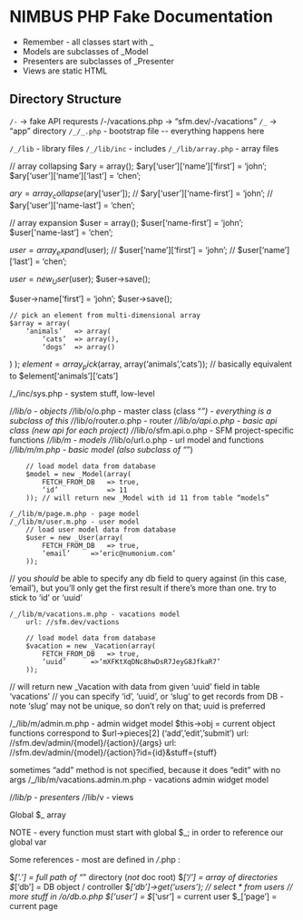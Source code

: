 # NIMBUS PHP Fake Documentation

* Remember - all classes start with _
* Models are subclasses of _Model
* Presenters are subclasses of _Presenter
* Views are static HTML

## Directory Structure 

`/-` -> fake API requrests
	/-/vacations.php -> “sfm.dev/-/vacations”
`/_` -> “app” directory
`/_/_.php` - bootstrap file
	-- everything happens here

`/_/lib` - library files
`/_/lib/inc` - includes
`/_/lib/array.php` - array files

// array collapsing
$ary = array();
$ary[‘user’][‘name’][‘first’] = ‘john’;
$ary[‘user’][‘name’][‘last’] = ‘chen’;

$ary = array_collapse($ary[‘user’]);
// $ary[‘user’][‘name-first’] = ‘john’;
// $ary[‘user’]['name-last’] = ‘chen’;

// array expansion
$user = array();
$user[‘name-first’] = ‘john’;
$user['name-last’] = ‘chen’;

$user = array_expand($user);
// $user[‘name’][‘first’] = ‘john’;
// $user[‘name’][‘last’] = ‘chen’;

$user = new _User($user);
$user->save();

$user->name[‘first’] = ‘john’;
$user->save();

	// pick an element from multi-dimensional array
	$array = array(
		‘animals’	=> array(
			‘cats’	=> array(),
			‘dogs’	=> array()
)
);
$element = array_pick($array, array(‘animals’,’cats’));
// basically equivalent to $element[‘animals’][‘cats’]

/_/inc/sys.php - system stuff, low-level

/_/lib/o - objects
	/_/lib/o/o.php - master class (class “_”) - everything is a subclass of this
	/_/lib/o/router.o.php - router
	/_/lib/o/api.o.php - basic api class (new api for each project)
	/_/lib/o/sfm.api.o.php - SFM project-specific functions
/_/lib/m - models
	/_/lib/o/url.o.php - url model and functions
	/_/lib/m/m.php - basic model (also subclass of “_”)

		// load model data from database
		$model = new _Model(array(
			FETCH_FROM_DB	=> true,
			‘id’			=> 11
		)); // will return new _Model with id 11 from table “models”

	/_/lib/m/page.m.php - page model
	/_/lib/m/user.m.php - user model
		// load user model data from database
		$user = new _User(array(
			FETCH_FROM_DB	=> true,
			‘email’		=>‘eric@numonium.com’
		));

// you *should* be able to specify any db field to query against (in this case, ‘email’), but you’ll only get the first result if there’s more than one. try to stick to ‘id’ or ‘uuid’

	/_/lib/m/vacations.m.php - vacations model
		url: //sfm.dev/vactions

		// load model data from database
		$vacation = new _Vacation(array(
			FETCH_FROM_DB	=> true,
			‘uuid’		=>‘mXFKtXqDNc8hwDsR7JeyG8JfkaR7’
		)); 
// will return new _Vacation with data from given ‘uuid’ field in table ‘vacations’
// you can specify ‘id’, ‘uuid’, or ‘slug’ to get records from DB - note ‘slug’ may not be unique, so don’t rely on that; uuid is preferred


/_/lib/m/admin.m.php - admin widget model
	$this->obj = current object
	functions correspond to $url->pieces[2] (‘add’,’edit’,’submit’)
	url: //sfm.dev/admin/{model}/{action}/{args}
	url: //sfm.dev/admin/{model}/{action}?id={id}&stuff={stuff}

sometimes “add” method is not specified, because it does “edit” with no args
	/_/lib/m/vacations.admin.m.php - vacations admin widget model
	
/_/lib/p - presenters
/_/lib/v - views

Global $_ array

NOTE - every function must start with global $_; in order to reference our global var

Some references - most are defined in _/_.php :

$_[‘.’] = full path of “_” directory (*not* doc root)
$_[‘/’] = array of directories
$_[‘db’] = DB object / controller
	$_[‘db’]->get(‘users’); 	// select * from users
	// more stuff  in _/o/db.o.php
$_[‘user’] = $_[‘usr’] = current user
$_[‘page’] = current page

